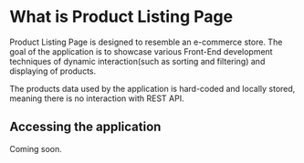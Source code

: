 # What is Product Listing Page

Product Listing Page is designed to resemble an e-commerce store. The goal of the application is to showcase various Front-End development techniques of dynamic interaction(such as sorting and filtering) and displaying of products. 

The products data used by the application is hard-coded and locally stored, meaning there is no interaction with REST API.  

## Accessing the application

Coming soon. 